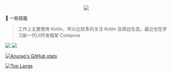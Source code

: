 <!--
### Hi there, I am a developer 👋


```
                             \\\\\\\
                            \\\\\\\\\\\\
                          \\\\\\\\\\\\\\\
  -----------,-|           |C>   // )\\\\|
           ,','|          /    || ,'/////|
---------,','  |         (,    ||   /////
         ||    |          \\  ||||//''''|
         ||    |           |||||||     _|
         ||    |______      `````\____/ \
         ||    |     ,|         _/_____/ \
         ||  ,'    ,' |        /          |
         ||,'    ,'   |       |         \  |
_________|/    ,'     |      /           | |
_____________,'      ,',_____|      |    | |
             |     ,','      |      |    | |
             |   ,','    ____|_____/    /  |
             | ,','  __/ |             /   |
_____________|','   ///_/-------------/   |
              |===========,'
```

**LLhon/LLhon** is a ✨ _special_ ✨ repository because its `README.md` (this file) appears on your GitHub profile.

Here are some ideas to get you started:

- 🔭 I’m currently working on ...
- 🌱 I’m currently learning ...
- 👯 I’m looking to collaborate on ...
- 🤔 I’m looking for help with ...
- 💬 Ask me about ...
- 📫 How to reach me: ...
- 😄 Pronouns: ...
- ⚡ Fun fact: ...
-->

<p align="center">
 <img src="https://quotes-github-readme.vercel.app/api?type=horizontal&theme=dark&quote=程序员，喜欢写代码，喜欢摄影。&author=liuhehong"  />
</p>

:cherries: 一些技能
  > 工作上主要使用 Kotlin，所以比较多的关注 Kotlin 及周边生态。最近也在学习新一代UI开发框架 Compose

![](https://img.shields.io/badge/Java-FF9800?style=for-the-badge&logo=java&logoColor=white) ![](https://img.shields.io/badge/Kotlin-673AB7?style=for-the-badge&logo=kotlin&logoColor=white)


[![Anurag's GitHub stats](https://github-readme-stats.vercel.app/api?username=LLhon&show_icons=true&theme=cobalt)](https://github.com/anuraghazra/github-readme-stats)

[![Top Langs](https://github-readme-stats.vercel.app/api/top-langs/?username=LLhon&layout=compact)](https://github.com/anuraghazra/github-readme-stats)
